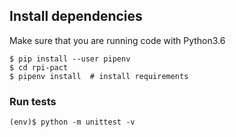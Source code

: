 ## Install dependencies

Make sure that you are running code with Python3.6

    $ pip install --user pipenv
    $ cd rpi-pact
    $ pipenv install  # install requirements

### Run tests

    (env)$ python -m unittest -v
    
